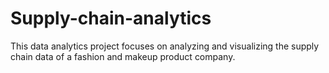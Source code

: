 # Supply-chain-analytics
This data analytics project focuses on analyzing and visualizing the supply chain data of a fashion and makeup product company.
